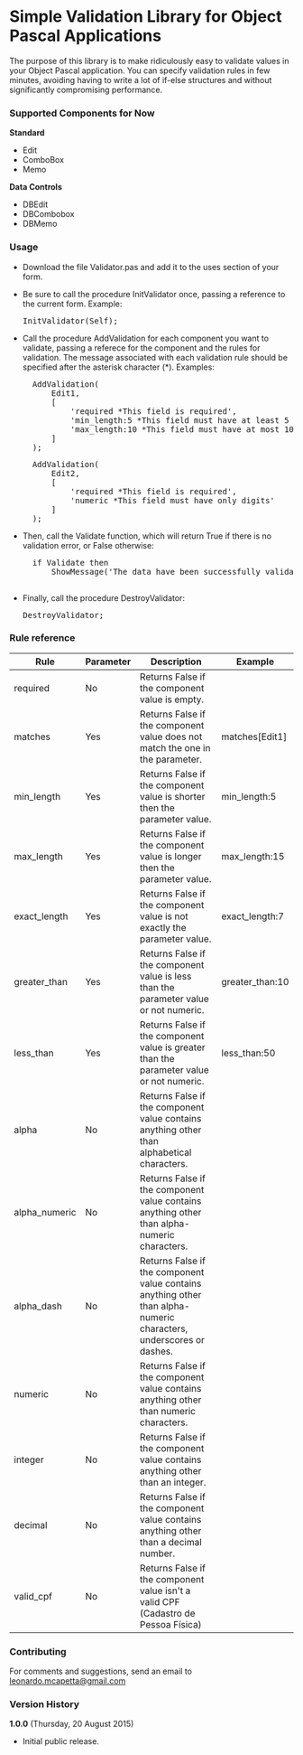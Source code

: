 # Simple Validation Library for Object Pascal Applications

The purpose of this library is to make ridiculously easy to validate values in your Object Pascal application. You can specify validation rules in few minutes, avoiding having to write a lot of if-else structures and without significantly compromising performance.

### Supported Components for Now

**Standard**

* Edit
* ComboBox
* Memo 

**Data Controls**

* DBEdit
* DBCombobox
* DBMemo

### Usage

* Download the file Validator.pas and add it to the uses section of your form.

* Be sure to call the procedure InitValidator once, passing a reference to the current form. Example:

    <pre>InitValidator(Self);</pre>

* Call the procedure AddValidation for each component you want to validate, passing a referece for the component and the rules for validation. The message associated with each validation rule should be specified after the asterisk character (*). Examples:

    <pre>
    AddValidation(
        Edit1, 
        [
            'required *This field is required',
            'min_length:5 *This field must have at least 5 characters',
            'max_length:10 *This field must have at most 10 characters'
        ]
    );</pre>
    
    <pre>
    AddValidation(
        Edit2, 
        [
            'required *This field is required',
            'numeric *This field must have only digits'
        ]
    );</pre>

* Then, call the Validate function, which will return True if there is no validation error, or False otherwise:
 
    <pre>
    if Validate then
        ShowMessage('The data have been successfully validated');
    </pre>

* Finally, call the procedure DestroyValidator:

    <pre>DestroyValidator;</pre>

### Rule reference

Rule          | Parameter | Description                                                                                                        | Example
------------- | --------- | ------------------------------------------------------------------------------------------------------------------ | -------
required      | No        | Returns False if the component value is empty.                                                                     |  
matches       | Yes       | Returns False if the component value does not match the one in the parameter.                                      | matches[Edit1]
min_length    | Yes       | Returns False if the component value is shorter then the parameter value.                                          | min_length:5
max_length    | Yes       | Returns False if the component value is longer then the parameter value.                                           | max_length:15
exact_length  | Yes       | Returns False if the component value is not exactly the parameter value.                                           | exact_length:7
greater_than  | Yes       | Returns False if the component value is less than the parameter value or not numeric.                              | greater_than:10
less_than     | Yes       | Returns False if the component value is greater than the parameter value or not numeric.                           | less_than:50
alpha         | No        | Returns False if the component value contains anything other than alphabetical characters.                         |
alpha_numeric | No        | Returns False if the component value contains anything other than alpha-numeric characters.                        |
alpha_dash    | No        | Returns False if the component value contains anything other than alpha-numeric characters, underscores or dashes. |
numeric       | No        | Returns False if the component value contains anything other than numeric characters.                              |
integer       | No        | Returns False if the component value contains anything other than an integer.                                      |
decimal       | No        | Returns False if the component value contains anything other than a decimal number.                                |
valid_cpf     | No        | Returns False if the component value isn't a valid CPF (Cadastro de Pessoa Física)                                 |

### Contributing

For comments and suggestions, send an email to leonardo.mcapetta@gmail.com

### Version History

**1.0.0** (Thursday, 20 August 2015)

* Initial public release.
